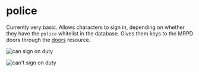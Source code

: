 # police

Currently very basic. Allows characters to sign in, depending on whether they have the `police` whitelist in the database. Gives them keys to the MRPD doors through the [doors](/doors) resource.

![can sign on duty](https://user-images.githubusercontent.com/26234962/161982081-e97cdc23-2d6f-42f0-ba3d-d51c1229a3e9.png)

![can't sign on duty](https://user-images.githubusercontent.com/26234962/161982161-84971a2d-a5f7-40e3-a39d-763d9cfef846.png)
